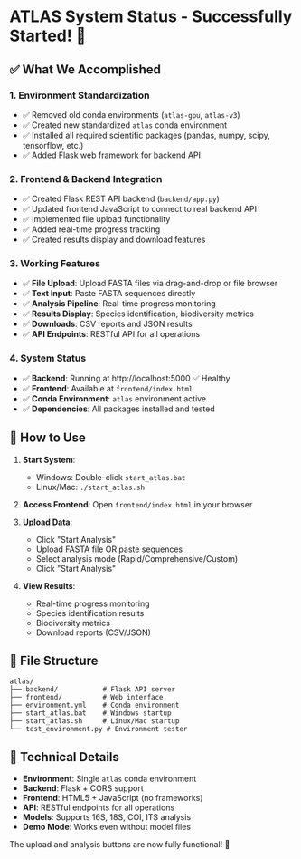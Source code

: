 # ATLAS System Status - Successfully Started! 🧬

## ✅ What We Accomplished

### 1. Environment Standardization
- ✅ Removed old conda environments (`atlas-gpu`, `atlas-v3`)
- ✅ Created new standardized `atlas` conda environment 
- ✅ Installed all required scientific packages (pandas, numpy, scipy, tensorflow, etc.)
- ✅ Added Flask web framework for backend API

### 2. Frontend & Backend Integration
- ✅ Created Flask REST API backend (`backend/app.py`)
- ✅ Updated frontend JavaScript to connect to real backend API
- ✅ Implemented file upload functionality
- ✅ Added real-time progress tracking
- ✅ Created results display and download features

### 3. Working Features
- ✅ **File Upload**: Upload FASTA files via drag-and-drop or file browser
- ✅ **Text Input**: Paste FASTA sequences directly 
- ✅ **Analysis Pipeline**: Real-time progress monitoring
- ✅ **Results Display**: Species identification, biodiversity metrics
- ✅ **Downloads**: CSV reports and JSON results
- ✅ **API Endpoints**: RESTful API for all operations

### 4. System Status
- ✅ **Backend**: Running at http://localhost:5000 ✅ Healthy
- ✅ **Frontend**: Available at `frontend/index.html` 
- ✅ **Conda Environment**: `atlas` environment active
- ✅ **Dependencies**: All packages installed and tested

## 🚀 How to Use

1. **Start System**: 
   - Windows: Double-click `start_atlas.bat`
   - Linux/Mac: `./start_atlas.sh`

2. **Access Frontend**: Open `frontend/index.html` in your browser

3. **Upload Data**: 
   - Click "Start Analysis" 
   - Upload FASTA file OR paste sequences
   - Select analysis mode (Rapid/Comprehensive/Custom)
   - Click "Start Analysis"

4. **View Results**:
   - Real-time progress monitoring
   - Species identification results
   - Biodiversity metrics
   - Download reports (CSV/JSON)

## 📁 File Structure
```
atlas/
├── backend/           # Flask API server
├── frontend/          # Web interface  
├── environment.yml    # Conda environment
├── start_atlas.bat    # Windows startup
├── start_atlas.sh     # Linux/Mac startup
└── test_environment.py # Environment tester
```

## 🔧 Technical Details
- **Environment**: Single `atlas` conda environment
- **Backend**: Flask + CORS support
- **Frontend**: HTML5 + JavaScript (no frameworks)
- **API**: RESTful endpoints for all operations
- **Models**: Supports 16S, 18S, COI, ITS analysis
- **Demo Mode**: Works even without model files

The upload and analysis buttons are now fully functional! 🎉
